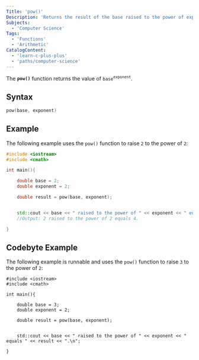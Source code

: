 ```yaml
---
Title: 'pow()'
Description: 'Returns the result of the base raised to the power of exponent'
Subjects:
  - 'Computer Science'
Tags:
  - 'Functions'
  - 'Arithmetic'
CatalogContent:
  - 'learn-c-plus-plus'
  - 'paths/computer-science'
---
```


The **`pow()`** function returns the value of `base`<sup>`exponent`</sup>.

## Syntax

```cpp
pow(base, exponent)
```


## Example

The following example uses the `pow()` function to raise `2` to the power of `2`:

```cpp
#include <iostream>
#include <cmath>

int main(){

    double base = 2;
    double exponent = 2;

    double result = pow(base, exponent);


    std::cout << base << " raised to the power of " << exponent << " equals " << result << ".\n";
    //Output: 2 raised to the power of 2 equals 4.

}
```

## Codebyte Example

The following example is runnable and uses the `pow()` function to raise `3` to the power of `2`:

```codebyte/cpp
#include <iostream>
#include <cmath>

int main(){

    double base = 3;
    double exponent = 2;

    double result = pow(base, exponent);


    std::cout << base << " raised to the power of " << exponent << " equals " << result << ".\n";

}
```
